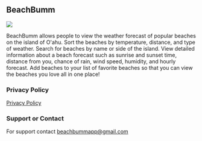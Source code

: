 ## BeachBumm 
![](BeachBumm.github.io/BeachBummScreenShot1.png)

BeachBumm allows people to view the weather forecast of popular beaches on the island of O'ahu. Sort the beaches by temperature, distance, and type of weather. Search for beaches by name or side of the island. 
View detailed information about a beach forecast such as sunrise and sunset time, distance from you, chance of rain, wind speed, humidity, and hourly forecast.
Add beaches to your list of favorite beaches so that you can view the beaches you love all in one place!

### Privacy Policy
[Privacy Policy](https://BeachBumm.github.io/privacy_policy.html)


### Support or Contact
For support contact beachbummapp@gmail.com
